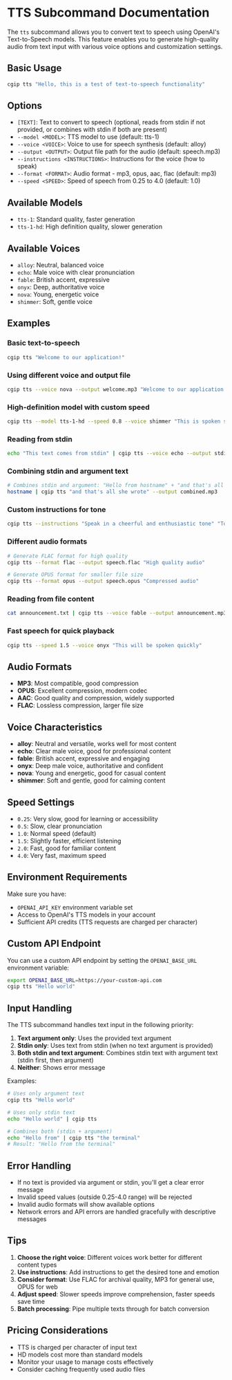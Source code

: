 # TTS Subcommand Documentation

The `tts` subcommand allows you to convert text to speech using OpenAI's Text-to-Speech models. This feature enables you to generate high-quality audio from text input with various voice options and customization settings.

## Basic Usage

```bash
cgip tts "Hello, this is a test of text-to-speech functionality"
```

## Options

- `[TEXT]`: Text to convert to speech (optional, reads from stdin if not provided, or combines with stdin if both are present)
- `--model <MODEL>`: TTS model to use (default: tts-1)
- `--voice <VOICE>`: Voice to use for speech synthesis (default: alloy)
- `--output <OUTPUT>`: Output file path for the audio (default: speech.mp3)
- `--instructions <INSTRUCTIONS>`: Instructions for the voice (how to speak)
- `--format <FORMAT>`: Audio format - mp3, opus, aac, flac (default: mp3)
- `--speed <SPEED>`: Speed of speech from 0.25 to 4.0 (default: 1.0)

## Available Models

- `tts-1`: Standard quality, faster generation
- `tts-1-hd`: High definition quality, slower generation

## Available Voices

- `alloy`: Neutral, balanced voice
- `echo`: Male voice with clear pronunciation
- `fable`: British accent, expressive
- `onyx`: Deep, authoritative voice
- `nova`: Young, energetic voice
- `shimmer`: Soft, gentle voice

## Examples

### Basic text-to-speech
```bash
cgip tts "Welcome to our application!"
```

### Using different voice and output file
```bash
cgip tts --voice nova --output welcome.mp3 "Welcome to our application!"
```

### High-definition model with custom speed
```bash
cgip tts --model tts-1-hd --speed 0.8 --voice shimmer "This is spoken slowly and clearly"
```

### Reading from stdin
```bash
echo "This text comes from stdin" | cgip tts --voice echo --output stdin_speech.mp3
```

### Combining stdin and argument text
```bash
# Combines stdin and argument: "Hello from hostname" + "and that's all she wrote"
hostname | cgip tts "and that's all she wrote" --output combined.mp3
```

### Custom instructions for tone
```bash
cgip tts --instructions "Speak in a cheerful and enthusiastic tone" "Today is a wonderful day!"
```

### Different audio formats
```bash
# Generate FLAC format for high quality
cgip tts --format flac --output speech.flac "High quality audio"

# Generate OPUS format for smaller file size
cgip tts --format opus --output speech.opus "Compressed audio"
```

### Reading from file content
```bash
cat announcement.txt | cgip tts --voice fable --output announcement.mp3
```

### Fast speech for quick playback
```bash
cgip tts --speed 1.5 --voice onyx "This will be spoken quickly"
```

## Audio Formats

- **MP3**: Most compatible, good compression
- **OPUS**: Excellent compression, modern codec
- **AAC**: Good quality and compression, widely supported
- **FLAC**: Lossless compression, larger file size

## Voice Characteristics

- **alloy**: Neutral and versatile, works well for most content
- **echo**: Clear male voice, good for professional content
- **fable**: British accent, expressive and engaging
- **onyx**: Deep male voice, authoritative and confident
- **nova**: Young and energetic, good for casual content
- **shimmer**: Soft and gentle, good for calming content

## Speed Settings

- `0.25`: Very slow, good for learning or accessibility
- `0.5`: Slow, clear pronunciation
- `1.0`: Normal speed (default)
- `1.5`: Slightly faster, efficient listening
- `2.0`: Fast, good for familiar content
- `4.0`: Very fast, maximum speed

## Environment Requirements

Make sure you have:
- `OPENAI_API_KEY` environment variable set
- Access to OpenAI's TTS models in your account
- Sufficient API credits (TTS requests are charged per character)

## Custom API Endpoint

You can use a custom API endpoint by setting the `OPENAI_BASE_URL` environment variable:

```bash
export OPENAI_BASE_URL=https://your-custom-api.com
cgip tts "Hello world"
```

## Input Handling

The TTS subcommand handles text input in the following priority:

1. **Text argument only**: Uses the provided text argument
2. **Stdin only**: Uses text from stdin (when no text argument is provided)
3. **Both stdin and text argument**: Combines stdin text with argument text (stdin first, then argument)
4. **Neither**: Shows error message

Examples:
```bash
# Uses only argument text
cgip tts "Hello world"

# Uses only stdin text  
echo "Hello world" | cgip tts

# Combines both (stdin + argument)
echo "Hello from" | cgip tts "the terminal"
# Result: "Hello from the terminal"
```

## Error Handling

- If no text is provided via argument or stdin, you'll get a clear error message
- Invalid speed values (outside 0.25-4.0 range) will be rejected
- Invalid audio formats will show available options
- Network errors and API errors are handled gracefully with descriptive messages

## Tips

1. **Choose the right voice**: Different voices work better for different content types
2. **Use instructions**: Add instructions to get the desired tone and emotion
3. **Consider format**: Use FLAC for archival quality, MP3 for general use, OPUS for web
4. **Adjust speed**: Slower speeds improve comprehension, faster speeds save time
5. **Batch processing**: Pipe multiple texts through for batch conversion

## Pricing Considerations

- TTS is charged per character of input text
- HD models cost more than standard models
- Monitor your usage to manage costs effectively
- Consider caching frequently used audio files